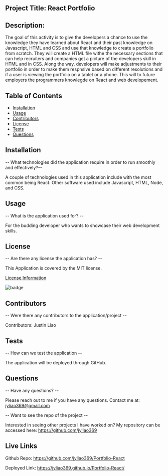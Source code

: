 ## Project Title: React Portfolio

  ## Description:
  The goal of this activity is to give the developers a chance to use the knowledge they have learned about React and their past knowledge on Javascript, HTML and CSS and use that knowledge to create a portfolio from scratch. They will create a HTML file withe the necessary sections that can help recruiters and companies get a picture of the developers skill in HTML and in CSS. Along the way, developers will make adjustments to their portfolio in order to make them respnsive based on different resolutions and if a user is viewing the portfolio on a tablet or a phone. This will to future employers the programmers knowlegde on React and web developement.

  ## Table of Contents
  * [Installation](#installation)
  * [Usage](#usage)
  * [Contributors](#contributors)
  * [License](#license)
  * [Tests](#tests)
  * [Questions](#questions)
  
  ## Installation
  -- What technologies did the application require in order to run smoothly and effectively?--

  A couple of technologies used in this application include with the most common being React. Other software used include Javascript, HTML, Node, and CSS.

  ## Usage
  -- What is the application used for? --

  For the budding developer who wants to showcase their web development skills.

  ## License
  -- Are there any license the application has? --

  This Application is covered by the MIT license.

  [License Information](https://opensource.org/licenses/MIT)

  ![badge](https://img.shields.io/static/v1?label=License&message=MIT&color=success)


  ## Contributors
  -- Were there any contributors to the application/project --

  Contributors: Justin Liao

  ## Tests
  -- How can we test the application --

  The application will be deployed through GitHub.

  ## Questions
  -- Have any questions? --

  Please reach out to me if you have any questions. Contact me at: jyliao369@gmail.com

  -- Want to see the repo of the project --

  Interested in seeing other projects I have worked on? My repository can be accessed here: 
  https://github.com/jyliao369


  ## Live Links

  Github Repo: https://github.com/jyliao369/Portfolio-React

  Deployed Link: https://jyliao369.github.io/Portfolio-React/

  